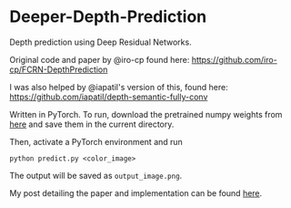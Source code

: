 # Deeper-Depth-Prediction

Depth prediction using Deep Residual Networks.

Original code and paper by @iro-cp found here: https://github.com/iro-cp/FCRN-DepthPrediction

I was also helped by @iapatil's version of this, found here:
https://github.com/iapatil/depth-semantic-fully-conv

Written in PyTorch. To run, download the pretrained numpy weights from [here](http://campar.in.tum.de/files/rupprecht/depthpred/NYU_ResNet-UpProj.npy) and save them in the current directory.

Then, activate a PyTorch environment and run

```
python predict.py <color_image>
```

The output will be saved as `output_image.png`.

My post detailing the paper and implementation can be found [here](http://mohsaad.com/2018/03/10/Deeper-Depth-Prediction/).
